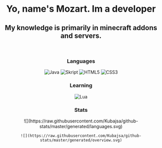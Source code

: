 <div align="center">
  <h1 style="font-weight: bold;">Yo, name's Mozart. Im a developer</h1>
  <h2>My knowledge is primarily in minecraft addons and servers.</h2>
  <br/>
  <h3>Languages</h3>
  <div>
    <img alt="Java" src="https://img.shields.io/badge/-JAVA-040a16?style=for-the-badge&logo=java">
    <img alt="Skript" src="https://img.shields.io/badge/-SKRIPT-040a16?style=for-the-badge&logo=skript">
    <img alt="HTML5" src="https://img.shields.io/badge/-HTML5-040a16?style=for-the-badge&logo=html5">
    <img alt="CSS3" src="https://img.shields.io/badge/-CSS3-040a16?style=for-the-badge&logo=css3">
  </div>
  <h3>Learning</h3>
  <div>
    <img alt="Lua" src="https://img.shields.io/badge/-lua-040a16?style=for-the-badge&logo=lua">
  </div>
  <h3>Stats</h3>
  <div>
    ![](https://raw.githubusercontent.com/Kubajsa/github-stats/master/generated/languages.svg)

    ![](https://raw.githubusercontent.com/Kubajsa/github-stats/master/generated/overview.svg)
  </div>
 
